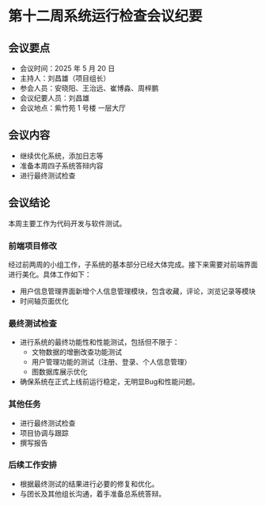 # 第十二周系统运行检查会议纪要

## 会议要点

* 会议时间：2025 年 5 月 20 日
* 主持人：刘昌雄（项目组长）
* 参会人员：安晓阳、王治远、崔博淼、周梓鹏
* 会议纪要人员：刘昌雄
* 会议地点：紫竹苑 1 号楼 一层大厅

## 会议内容

- 继续优化系统，添加日志等
- 准备本周四子系统答辩内容
- 进行最终测试检查

## 会议结论

本周主要工作为代码开发与软件测试。

### 前端项目修改

经过前两周的小组工作，子系统的基本部分已经大体完成。接下来需要对前端界面进行美化。具体工作如下：

* 用户信息管理界面新增个人信息管理模块，包含收藏，评论，浏览记录等模块
* 时间轴页面优化


### 最终测试检查

- 进行系统的最终功能性和性能测试，包括但不限于：
  - 文物数据的增删改查功能测试
  - 用户管理功能的测试（注册、登录、个人信息管理）
  - 图数据库展示优化
- 确保系统在正式上线前运行稳定，无明显Bug和性能问题。

### 其他任务

- 进行最终测试检查
- 项目协调与跟踪
- 撰写报告

### 后续工作安排

- 根据最终测试的结果进行必要的修复和优化。
- 与团长及其他组长沟通，着手准备总系统答辩。